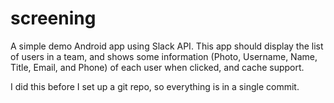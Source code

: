 # screening

A simple demo Android app using Slack API. This app should display the list of users in a team, and shows some information (Photo, Username, Name, Title, Email, and Phone) of each user when clicked, and cache support.

I did this before I set up a git repo, so everything is in a single commit.
